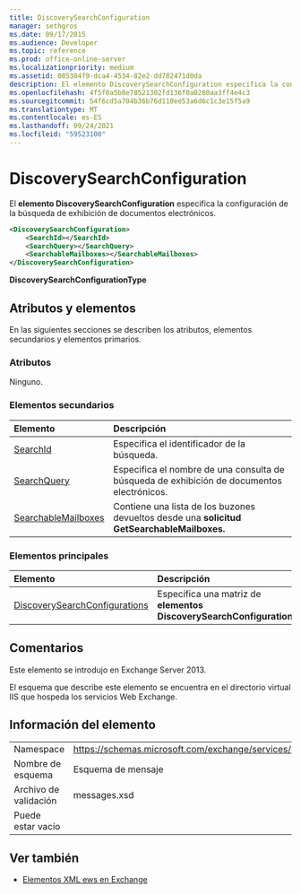 ```yaml
---
title: DiscoverySearchConfiguration
manager: sethgros
ms.date: 09/17/2015
ms.audience: Developer
ms.topic: reference
ms.prod: office-online-server
ms.localizationpriority: medium
ms.assetid: 085384f9-dca4-4534-82e2-dd782471d0da
description: El elemento DiscoverySearchConfiguration especifica la configuración de la búsqueda de exhibición de documentos electrónicos.
ms.openlocfilehash: 4f5f0a5b8e78521302fd136f0a0280aa3ff4e4c3
ms.sourcegitcommit: 54f6cd5a704b36b76d110ee53a6d6c1c3e15f5a9
ms.translationtype: MT
ms.contentlocale: es-ES
ms.lasthandoff: 09/24/2021
ms.locfileid: "59523100"
---
```

# <a name="discoverysearchconfiguration"></a>DiscoverySearchConfiguration

El **elemento DiscoverySearchConfiguration** especifica la configuración de la búsqueda de exhibición de documentos electrónicos. 
  
```XML
<DiscoverySearchConfiguration>
    <SearchId></SearchId>
    <SearchQuery></SearchQuery>
    <SearchableMailboxes></SearchableMailboxes>
</DiscoverySearchConfiguration>
```

 **DiscoverySearchConfigurationType**
## <a name="attributes-and-elements"></a>Atributos y elementos

En las siguientes secciones se describen los atributos, elementos secundarios y elementos primarios.
  
### <a name="attributes"></a>Atributos

Ninguno.
  
### <a name="child-elements"></a>Elementos secundarios

|**Elemento**|**Descripción**|
|:-----|:-----|
|[SearchId](searchid.md) <br/> |Especifica el identificador de la búsqueda.  <br/> |
|[SearchQuery](searchquery.md) <br/> |Especifica el nombre de una consulta de búsqueda de exhibición de documentos electrónicos.  <br/> |
|[SearchableMailboxes](searchablemailboxes.md) <br/> |Contiene una lista de los buzones devueltos desde una **solicitud GetSearchableMailboxes.**  <br/> |
   
### <a name="parent-elements"></a>Elementos principales

|**Elemento**|**Descripción**|
|:-----|:-----|
|[DiscoverySearchConfigurations](discoverysearchconfigurations.md) <br/> |Especifica una matriz de **elementos DiscoverySearchConfiguration.**  <br/> |
   
## <a name="remarks"></a>Comentarios

Este elemento se introdujo en Exchange Server 2013.
  
El esquema que describe este elemento se encuentra en el directorio virtual IIS que hospeda los servicios Web Exchange.
  
## <a name="element-information"></a>Información del elemento

|||
|:-----|:-----|
|Namespace  <br/> |https://schemas.microsoft.com/exchange/services/2006/messages  <br/> |
|Nombre de esquema  <br/> |Esquema de mensaje  <br/> |
|Archivo de validación  <br/> |messages.xsd  <br/> |
|Puede estar vacío  <br/> ||
   
## <a name="see-also"></a>Ver también

- [Elementos XML ews en Exchange](ews-xml-elements-in-exchange.md)

